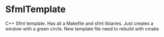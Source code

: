 # SfmlTemplate
C++ Sfml template. Has all a Makefile and sfml libiaries. Just creates a window with a green circle.
New template file need to rebuild with cmake
